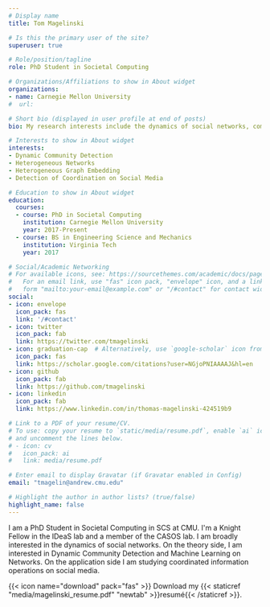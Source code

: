 ```yaml
---
# Display name
title: Tom Magelinski

# Is this the primary user of the site?
superuser: true

# Role/position/tagline
role: PhD Student in Societal Computing

# Organizations/Affiliations to show in About widget
organizations:
- name: Carnegie Mellon University
#  url: 

# Short bio (displayed in user profile at end of posts)
bio: My research interests include the dynamics of social networks, community detection, and coordinated information operations.

# Interests to show in About widget
interests:
- Dynamic Community Detection
- Heterogeneous Networks
- Heterogeneous Graph Embedding
- Detection of Coordination on Social Media

# Education to show in About widget
education:
  courses:
  - course: PhD in Societal Computing
    institution: Carnegie Mellon University
    year: 2017-Present
  - course: BS in Engineering Science and Mechanics
    institution: Virginia Tech
    year: 2017

# Social/Academic Networking
# For available icons, see: https://sourcethemes.com/academic/docs/page-builder/#icons
#   For an email link, use "fas" icon pack, "envelope" icon, and a link in the
#   form "mailto:your-email@example.com" or "/#contact" for contact widget.
social:
- icon: envelope
  icon_pack: fas
  link: '/#contact'
- icon: twitter
  icon_pack: fab
  link: https://twitter.com/tmagelinski
- icon: graduation-cap  # Alternatively, use `google-scholar` icon from `ai` icon pack
  icon_pack: fas
  link: https://scholar.google.com/citations?user=NGjoPNIAAAAJ&hl=en
- icon: github
  icon_pack: fab
  link: https://github.com/tmagelinski
- icon: linkedin
  icon_pack: fab
  link: https://www.linkedin.com/in/thomas-magelinski-424519b9

# Link to a PDF of your resume/CV.
# To use: copy your resume to `static/media/resume.pdf`, enable `ai` icons in `params.toml`, 
# and uncomment the lines below.
# - icon: cv
#   icon_pack: ai
#   link: media/resume.pdf

# Enter email to display Gravatar (if Gravatar enabled in Config)
email: "tmagelin@andrew.cmu.edu"

# Highlight the author in author lists? (true/false)
highlight_name: false
---
```


I am a PhD Student in Societal Computing in SCS at CMU. I'm a Knight Fellow in the IDeaS lab and a member of the CASOS lab. I am broadly interested in the dynamics of social networks. On the theory side, I am interested in Dynamic Community Detection and Machine Learning on Networks. On the application side I am studying coordinated information operations on social media.

{{< icon name="download" pack="fas" >}} Download my {{< staticref "media/magelinski_resume.pdf" "newtab" >}}resumé{{< /staticref >}}.
